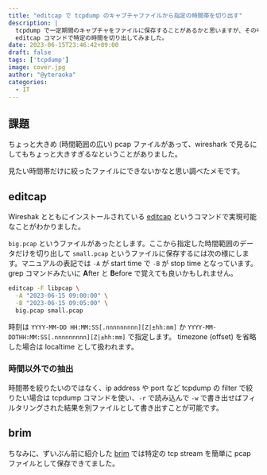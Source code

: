 ```yaml
---
title: "editcap で tcpdump のキャプチャファイルから指定の時間帯を切り出す"
description: |
  tcpdump で一定期間のキャプチャをファイルに保存することがあるかと思いますが、その中から必要な部分だけを切り出したいことがあります。
  editcap コマンドで特定の時間を切り出してみました。
date: 2023-06-15T23:46:42+09:00
draft: false
tags: ['tcpdump']
image: cover.jpg
author: "@yteraoka"
categories:
  - IT
---
```


## 課題

ちょっと大きめ (時間範囲の広い) pcap ファイルがあって、wireshark で見るにしてもちょっと大きすぎるなということがありました。

見たい時間帯だけに絞ったファイルにできないかなと思い調べたメモです。

## editcap

Wireshak とともにインストールされている [editcap](https://www.wireshark.org/docs/man-pages/editcap.html) というコマンドで実現可能なことがわかりました。

`big.pcap` というファイルがあったとします。ここから指定した時間範囲のデータだけを切り出して `small.pcap` というファイルに保存するには次の様にします。マニュアルの表記では `-A` が start time で `-B` が stop time となっています。grep コマンドみたいに **A**fter と **B**efore で覚えても良いかもしれません。

```bash
editcap -F libpcap \
  -A "2023-06-15 09:00:00" \
  -B "2023-06-15 09:05:00" \
  big.pcap small.pcap
```

時刻は `YYYY-MM-DD HH:MM:SS[.nnnnnnnnn][Z|±hh:mm]` か `YYYY-MM-DDTHH:MM:SS[.nnnnnnnnn][Z|±hh:mm]` で指定します。
timezone (offset) を省略した場合は localtime として扱われます。

### 時間以外での抽出

時間帯を絞りたいのではなく、ip address や port など tcpdump の filter で絞りたい場合は tcpdump コマンドを使い、`-r` で読み込んで `-w` で書き出せばフィルタリングされた結果を別ファイルとして書き出すことが可能です。

## brim

ちなみに、ずいぶん前に紹介した [brim](/2020/12/brim-introduction/) では特定の tcp stream を簡単に pcap ファイルとして保存できてました。
